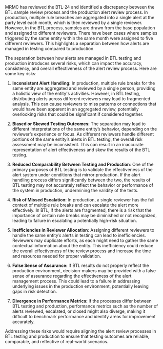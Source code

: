 MRMC has reviewed the BTL-24 and identified a discrepancy between the BTL sample review process and the production alert review process. In production, multiple rule breaches are aggregated into a single alert at the party level each month, which is then reviewed by a single reviewer. However, in the BTL process, samples are drawn from the base population and assigned to different reviewers. There have been cases where samples triggered by the same entity within the same month were assigned to five different reviewers. This highlights a separation between how alerts are managed in testing compared to production.

The separation between how alerts are managed in BTL testing and production introduces several risks, which can impact the accuracy, consistency, and overall effectiveness of the alert review process. Here are some key risks:

1. **Inconsistent Alert Handling**: In production, multiple rule breaks for the same entity are aggregated and reviewed by a single person, providing a holistic view of the entity's activities. However, in BTL testing, distributing alerts across different reviewers may lead to fragmented analysis. This can cause reviewers to miss patterns or connections that would have been apparent in an aggregated review, potentially overlooking risks that could be significant if considered together.

2. **Biased or Skewed Testing Outcomes**: The separation may lead to different interpretations of the same entity’s behavior, depending on the reviewer’s experience or focus. As different reviewers handle different portions of the same entity’s alerts in BTL testing, the overall risk assessment may be inconsistent. This can result in an inaccurate representation of alert effectiveness and skew the results of the BTL testing.

3. **Reduced Comparability Between Testing and Production**: One of the primary purposes of BTL testing is to validate the effectiveness of the alert system under conditions that mirror production. If the alert handling process differs significantly between the two, the results of BTL testing may not accurately reflect the behavior or performance of the system in production, undermining the validity of the tests.

4. **Risk of Missed Escalation**: In production, a single reviewer has the full context of multiple rule breaks and can escalate the alert more effectively. In BTL, if the alerts are fragmented, there is a risk that the importance of certain rule breaks may be diminished or not recognized, leading to failure in escalating a potentially high-risk situation.

5. **Inefficiencies in Reviewer Allocation**: Assigning different reviewers to handle the same entity’s alerts in testing can lead to inefficiencies. Reviewers may duplicate efforts, as each might need to gather the same contextual information about the entity. This inefficiency could reduce the overall effectiveness of the review process and increase the time and resources needed for proper validation.

6. **False Sense of Assurance**: If BTL results do not properly reflect the production environment, decision-makers may be provided with a false sense of assurance regarding the effectiveness of the alert management process. This could lead to a failure in addressing underlying issues in the production environment, potentially leaving gaps in risk detection.

7. **Divergence in Performance Metrics**: If the processes differ between BTL testing and production, performance metrics such as the number of alerts reviewed, escalated, or closed might also diverge, making it difficult to benchmark performance and identify areas for improvement accurately.

Addressing these risks would require aligning the alert review processes in BTL testing and production to ensure that testing outcomes are reliable, comparable, and reflective of real-world scenarios.
